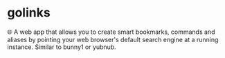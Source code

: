 # golinks
🌐 A web app that allows you to create smart bookmarks, commands and aliases by pointing your web browser's default search engine at a running instance. Similar to bunny1 or yubnub.
